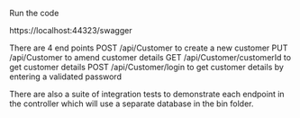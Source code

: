 
Run the code

https://localhost:44323/swagger

There are 4 end points
	POST /api/Customer		to create a new customer
	PUT  /api/Customer		to amend customer details
	GET  /api/Customer/customerId	to get customer details
	POST /api/Customer/login	to get customer details by entering a validated password

There are also a suite of integration tests to demonstrate each endpoint in the controller which will use a separate database in the bin folder. 
